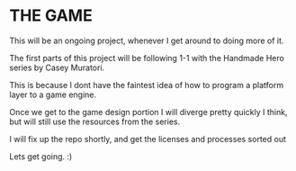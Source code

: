 
# THE GAME

This will be an ongoing project, whenever I get around to doing more of it.

The first parts of this project will be following 1-1 with the Handmade Hero series by Casey Muratori.

This is because I dont have the faintest idea of how to program a platform layer to a game engine.

Once we get to the game design portion I will diverge pretty quickly I think,  
but will still use the resources from the series.

I will fix up the repo shortly, and get the licenses and processes sorted out

Lets get going. :)


